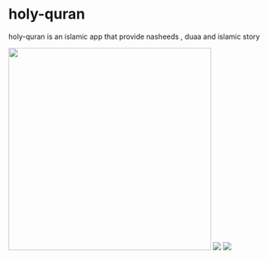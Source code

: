 # holy-quran
holy-quran is an islamic app that provide nasheeds , duaa and islamic story



<p>
<img src="https://user-images.githubusercontent.com/65761533/107282678-fa628800-6a63-11eb-8ba5-67f0e285d5df.png" height="400">
<img src="https://user-images.githubusercontent.com/65761533/107282736-10704880-6a64-11eb-8089-3f52191a7840.png">
  <img src="https://user-images.githubusercontent.com/65761533/107282810-2d0c8080-6a64-11eb-8d9d-230b83270149.png">
</p>
